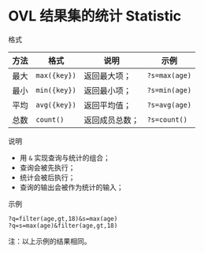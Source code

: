 # OVL 结果集的统计 Statistic

<kbd>格式</kbd>

| 方法 | 格式         | 说明           | 示例          |
| ---- | ------------ | -------------- | ------------- |
| 最大 | `max({key})` | 返回最大项；   | `?s=max(age)` |
| 最小 | `min({key})` | 返回最小项；   | `?s=min(age)` |
| 平均 | `avg({key})` | 返回平均值；   | `?s=avg(age)` |
| 总数 | `count()`    | 返回成员总数； | `?s=count()`  |

<kbd>说明</kbd>

- 用 `&` 实现查询与统计的组合；
- 查询会被先执行；
- 统计会被后执行；
- 查询的输出会被作为统计的输入；

<kbd>示例</kbd>

```  
?q=filter(age,gt,18)&s=max(age)
?q=s=max(age)&filter(age,gt,18) 
```
注：以上示例的结果相同。